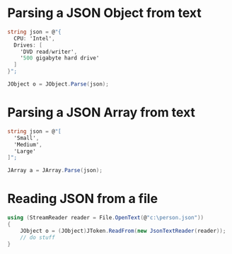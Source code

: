 # Parsing a JSON Object from text
```cs
string json = @"{
  CPU: 'Intel',
  Drives: [
    'DVD read/writer',
    '500 gigabyte hard drive'
  ]
}";

JObject o = JObject.Parse(json);
```

# Parsing a JSON Array from text
```cs
string json = @"[
  'Small',
  'Medium',
  'Large'
]";

JArray a = JArray.Parse(json);
```

# Reading JSON from a file
```cs
using (StreamReader reader = File.OpenText(@"c:\person.json"))
{
    JObject o = (JObject)JToken.ReadFrom(new JsonTextReader(reader));
    // do stuff
}
```
